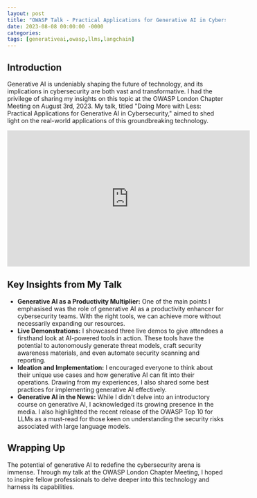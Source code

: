 ```yaml
---
layout: post
title: "OWASP Talk - Practical Applications for Generative AI in Cybersecurity"
date: 2023-08-08 00:00:00 -0000
categories:
tags: [generativeai,owasp,llms,langchain]
---
```


## Introduction

Generative AI is undeniably shaping the future of technology, and its implications in cybersecurity are both vast and transformative. I had the privilege of sharing my insights on this topic at the OWASP London Chapter Meeting on August 3rd, 2023. My talk, titled "Doing More with Less: Practical Applications for Generative AI in Cybersecurity," aimed to shed light on the real-world applications of this groundbreaking technology.

<iframe width="560" height="315" src="https://www.youtube.com/embed/cwZDqJFhYAo" title="YouTube video player" frameborder="0" allow="accelerometer; autoplay; clipboard-write; encrypted-media; gyroscope; picture-in-picture; web-share" allowfullscreen></iframe>

## Key Insights from My Talk

- **Generative AI as a Productivity Multiplier:** One of the main points I emphasised was the role of generative AI as a productivity enhancer for cybersecurity teams. With the right tools, we can achieve more without necessarily expanding our resources.
- **Live Demonstrations:** I showcased three live demos to give attendees a firsthand look at AI-powered tools in action. These tools have the potential to autonomously generate threat models, craft security awareness materials, and even automate security scanning and reporting.
- **Ideation and Implementation:** I encouraged everyone to think about their unique use cases and how generative AI can fit into their operations. Drawing from my experiences, I also shared some best practices for implementing generative AI effectively.
- **Generative AI in the News:** While I didn't delve into an introductory course on generative AI, I acknowledged its growing presence in the media. I also highlighted the recent release of the OWASP Top 10 for LLMs as a must-read for those keen on understanding the security risks associated with large language models.

## Wrapping Up

The potential of generative AI to redefine the cybersecurity arena is immense. Through my talk at the OWASP London Chapter Meeting, I hoped to inspire fellow professionals to delve deeper into this technology and harness its capabilities.